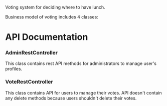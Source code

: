 Voting system for deciding where to have lunch.

Business model of voting includes 4 classes:
# API Documentation

### AdminRestController
This class contains rest API methods for administrators to manage user's profiles. 

### VoteRestController
This class contains API for users to manage their votes.
API doesn't contain any delete methods because users shouldn't delete their votes.

